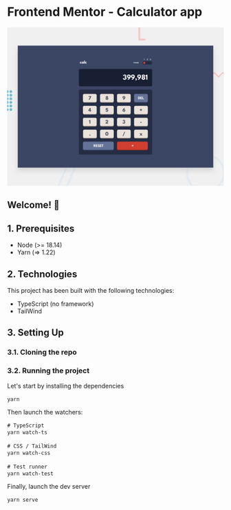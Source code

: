 # Frontend Mentor - Calculator app

![Design preview for the Calculator app coding challenge](./design/desktop-preview.jpg)

## Welcome! 👋

## 1. Prerequisites

- Node (>= 18.14)
- Yarn (=> 1.22)

## 2. Technologies

This project has been built with the following technologies:

- TypeScript (no framework)
- TailWind

## 3. Setting Up

### 3.1. Cloning the repo


### 3.2. Running the project

Let's start by installing the dependencies

```
yarn
```

Then launch the watchers:

```
# TypeScript
yarn watch-ts

# CSS / TailWind
yarn watch-css

# Test runner
yarn watch-test
```

Finally, launch the dev server

```
yarn serve
```


